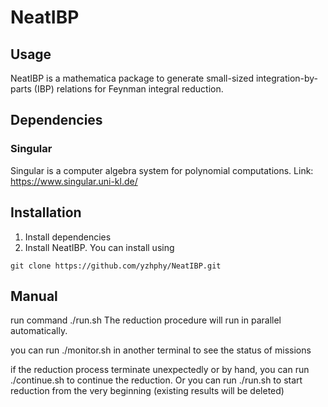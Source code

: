 # NeatIBP
## Usage
NeatIBP is a mathematica package to generate small-sized integration-by-parts (IBP) relations for Feynman integral reduction.

## Dependencies
### Singular
Singular is a computer algebra system for polynomial computations. 
Link:
https://www.singular.uni-kl.de/

## Installation
1. Install dependencies
2. Install NeatIBP. You can install using
```
git clone https://github.com/yzhphy/NeatIBP.git
```

## Manual


 run command
./run.sh
The reduction procedure will run in parallel automatically.

you can run 
./monitor.sh
in another terminal to see the status of missions

if the reduction process terminate unexpectedly or by hand, you can run
./continue.sh
to continue the reduction.
Or you can run 
./run.sh
to start reduction from the very beginning (existing results will be deleted)

